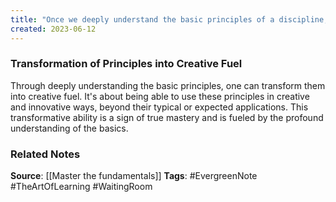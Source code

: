 ```yaml
---
title: "Once we deeply understand the basic principles of a discipline, we are free to use them in creative and innovative ways, a sign of achieving true mastery"
created: 2023-06-12
---
```


### Transformation of Principles into Creative Fuel
Through deeply understanding the basic principles, one can transform them into creative fuel. It's about being able to use these principles in creative and innovative ways, beyond their typical or expected applications. This transformative ability is a sign of true mastery and is fueled by the profound understanding of the basics.

### Related Notes
**Source**: [[Master the fundamentals]]
**Tags**: #EvergreenNote #TheArtOfLearning #WaitingRoom 